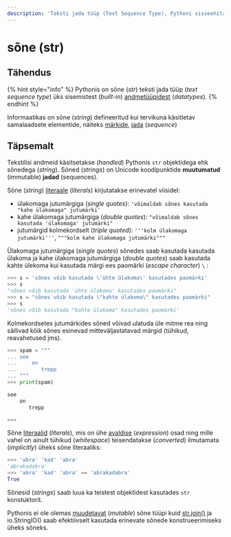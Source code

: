 ```yaml
---
description: 'Teksti jada tüüp (Text Sequence Type), Pythoni sisseehitatud andmetüüp.'
---
```


# sõne \(str\)

## Tähendus

{% hint style="info" %}
Pythonis on sõne \(_str_\) teksti jada tüüp \(_text sequence type_\) üks sisemistest \(_built-in_\) [andmetüüpidest](../../../terminid/sonastik/andmetueuep-datatype.md) \(_datatypes_\). 
{% endhint %}

Informaatikas on sõne \(_string_\) defineeritud kui tervikuna käsitletav samalaadsete elementide, näiteks [märkide](../../../terminid/sonastik/maerk-character.md), [jada](../../../terminid/sonastik/jada-sequence.md) \(_sequence_\)

## Täpsemalt

Tekstilisi andmeid käsitsetakse \(_handled_\) Pythonis `str` objektidega ehk sõnedega \(_string_\). Sõned \(_strings_\) on Unicode koodipunktide **muutumatud** \(immutable\) **jadad** \(sequences\).

Sõne \(_string_\) [literaale](../../../terminid/sonastik/literaal-literal.md) \(_literals_\) kirjutatakse erinevatel viisidel:

* ülakomaga jutumärgiga \(_single quotes_\): `'võimaldab sõnes kasutada "kahe ülakomaga" jutumärki'`
* kahe ülakomaga jutumärgiga \(_double quotes_\): `"võimaldab sõnes kasutada 'ülakomaga' jutumärki"`
* jutumärgid kolmekordselt \(_triple quoted_\): `'''kolm ülakomaga jutumärki'''`, `"""kolm kahe ülakomaga jutumärki"""`

Ülakomaga jutumärgiga \(_single quotes_\) sõnedes saab kasutada kasutada ülakoma ja kahe ülakomaga jutumärgiga \(_double quotes_\) saab kasutada kahte ülekoma kui kasutada märgi ees paomärki \(_escape character_\) `\` :

```python
>>> s = 'sõnes võib kasutada \'ühte ülakoma\' kasutades paomärki'
>>> s
"sõnes võib kasutada 'ühte ülakoma' kasutades paomärki"
>>> s = "sõnes võib kasutada \"kahte ülakoma\" kasutades paomärki"
>>> s
'sõnes võib kasutada "kahte ülakoma" kasutades paomärki'
```

Kolmekordsetes jutumärkides sõned võivad ulatuda üle mitme rea ning säilivad kõik sõnes esinevad mitteväljastatavad märgid \(tühikud, reavahetused jms\).

```python
>>> spam = """
... see
...     on
...        trepp
... """
>>> print(spam)

see
    on
       trepp

>>>
```

Sõne [literaalid](../../../terminid/sonastik/literaal-literal.md) \(_literals_\), mis  on ühe [avaldise](../../../terminid/sonastik/avaldis-expression.md) \(_expression_\) osad ning mille vahel on ainult tühikud \(_whitespace_\) teisendatakse \(_converted_\) ilmutamata \(_implicitly_\) üheks sõne literaaliks:

```python
>>> 'abra' 'kad' 'abra'
'abrakadabra'
>>> 'abra' 'kad' 'abra' == 'abrakadabra'
True
```

Sõnesid \(_strings_\) saab luua ka teistest objektidest kasutades `str` konstuktorit.

Pythonis ei ole olemas [muudetavat](../../../terminid/sonastik/muudetav-mutable.md) \(_mutable_\) sõne tüüpi kuid [str.join\(\)](untitled/str.join.md) ja io.StringIO\(\) saab efektiivselt kasutada erinevate sõnede konstrueerimiseks üheks sõneks.


